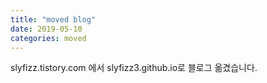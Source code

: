 ```yaml
---
title: "moved blog"
date: 2019-05-10 
categories: moved
---
```


slyfizz.tistory.com 에서 slyfizz3.github.io로 블로그 옮겼습니다.
